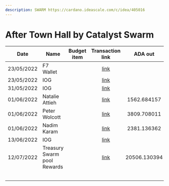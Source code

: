 ```yaml
---
description: SWARM https://cardano.ideascale.com/c/idea/405016
---
```


# After Town Hall by Catalyst Swarm

<table><thead><tr><th>Date</th><th>Name</th><th data-type="select">Budget item</th><th align="center">Transaction link</th><th align="center">ADA out</th><th align="center">ADA in</th><th align="center">Balance</th></tr></thead><tbody><tr><td>23/05/2022</td><td>F7 Wallet</td><td></td><td align="center"><a href="https://raw.githubusercontent.com/treasuryguild/treasury-v3/main/Transactions/Swarm/Fund8/After-Town-Hall-by-Catalyst-Swarm/Incoming/1653836818594-F7-wallet.json">link</a></td><td align="center"></td><td align="center">17.82</td><td align="center">17.825875</td></tr><tr><td>23/05/2022</td><td>IOG</td><td></td><td align="center"><a href="https://raw.githubusercontent.com/treasuryguild/treasury-v3/main/Transactions/Swarm/Fund8/After-Town-Hall-by-Catalyst-Swarm/Incoming/1653668078384-IOG.json">link</a></td><td align="center"></td><td align="center">1</td><td align="center">18.825875</td></tr><tr><td>31/05/2022</td><td>IOG</td><td></td><td align="center"><a href="https://raw.githubusercontent.com/treasuryguild/treasury-v3/main/Transactions/Swarm/Fund8/After-Town-Hall-by-Catalyst-Swarm/Incoming/1654020629126-IOG.json">link</a></td><td align="center"></td><td align="center">11867.088608</td><td align="center">11885.914483</td></tr><tr><td>01/06/2022</td><td>Natalie Attieh</td><td></td><td align="center"><a href="https://raw.githubusercontent.com/treasuryguild/treasury-v3/main/Transactions/Swarm/Fund8/After-Town-Hall-by-Catalyst-Swarm/Hosting-ATH/1654035112906-Natalie-Attieh.json">link</a></td><td align="center">1562.684157</td><td align="center"></td><td align="center">10323.230326</td></tr><tr><td>01/06/2022</td><td>Peter Wolcott</td><td></td><td align="center"><a href="https://raw.githubusercontent.com/treasuryguild/treasury-v3/main/Transactions/Swarm/Fund8/After-Town-Hall-by-Catalyst-Swarm/Hosting-ATH/1654035453602-Peter-Wolcott.json">link</a></td><td align="center">3809.708011</td><td align="center"></td><td align="center">6513.522315</td></tr><tr><td>01/06/2022</td><td>Nadim Karam</td><td></td><td align="center"><a href="https://raw.githubusercontent.com/treasuryguild/treasury-v3/main/Transactions/Swarm/Fund8/After-Town-Hall-by-Catalyst-Swarm/Hosting-ATH/1654035716465-Nadim-Karam.json">link</a></td><td align="center">2381.136362</td><td align="center"></td><td align="center">4132.385953</td></tr><tr><td>13/06/2022</td><td>IOG</td><td></td><td align="center"><a href="https://raw.githubusercontent.com/treasuryguild/treasury-v3/main/Transactions/Swarm/Fund8/After-Town-Hall-by-Catalyst-Swarm/Incoming/1655180362044-IOG.json">link</a></td><td align="center"></td><td align="center">16375.545852</td><td align="center">20507.931805</td></tr><tr><td>12/07/2022</td><td>Treasury Swarm pool Rewards</td><td></td><td align="center"><a href="https://raw.githubusercontent.com/treasuryguild/treasury-v3/main/Transactions/Swarm/Fund8/After-Town-Hall-by-Catalyst-Swarm/Other/1657642857037-Treasury-Swarm-pool-Rewards.json">link</a></td><td align="center">20506.130394</td><td align="center"></td><td align="center">1.801411</td></tr><tr><td></td><td></td><td></td><td align="center"></td><td align="center"></td><td align="center"></td><td align="center"></td></tr><tr><td></td><td></td><td></td><td align="center"></td><td align="center"></td><td align="center"></td><td align="center"></td></tr><tr><td></td><td></td><td></td><td align="center"></td><td align="center"></td><td align="center"></td><td align="center"></td></tr><tr><td></td><td></td><td></td><td align="center"></td><td align="center"></td><td align="center"></td><td align="center"></td></tr><tr><td></td><td></td><td></td><td align="center"></td><td align="center"></td><td align="center"></td><td align="center"></td></tr></tbody></table>
